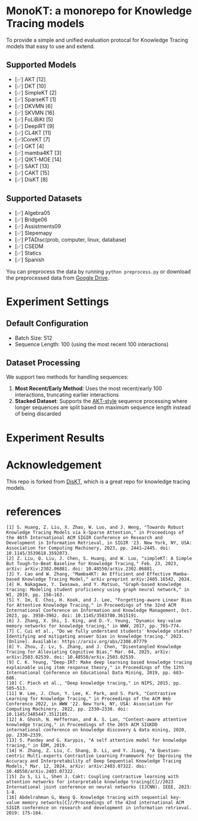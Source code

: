 # MonoKT: a monorepo for Knowledge Tracing models
To provide a simple and unified evaluation protocal for Knowledge Tracing models that easy to use and extend.
## Supported Models
- [✅] AKT [12]
- [✅] DKT [10]
- [✅] SimpleKT [2]
- [✅] SparseKT [1]
- [✅] DKVMN [6]
- [✅] SKVMN [16]
- [✅] FoLiBiKt [5]
- [✅] DeepIRT [9]
- [✅] CL4KT [11]
- [✅]CoreKT [7]
- [✅] GKT [4]
- [✅] mamba4KT [3]
- [✅] QIKT-MOE [14]
- [✅] SAKT [13]
- [✅] CAKT [15]
- [✅] DisKT [8]

## Supported Datasets
- [✅] Algebra05
- [✅] Bridge06
- [✅] Assistments09
- [✅] Slepemapy
- [✅] PTADisc(prob, computer, linux, database)
- [✅] CSEDM
- [✅] Statics
- [✅] Spanish

You can preprocess the data by running `python preprocess.py` or download the preprocessed data from [Google Drive](https://drive.google.com/drive/folders/1oiXAGB8Y5tfya3gsEfwPNx4ygstfqxvk?usp=sharing).

# Experiment Settings

## Default Configuration
- Batch Size: 512
- Sequence Length: 100 (using the most recent 100 interactions)

## Dataset Processing
We support two methods for handling sequences:
1. **Most Recent/Early Method**: Uses the most recent/early 100 interactions, truncating earlier interactions
2. **Stacked Dataset**: Supports the [AKT-style](https://github.com/arghosh/AKT) sequence processing where longer sequences are split based on maximum sequence length instead of being discarded

# Experiment Results


# Acknowledgement

This repo is forked from [DisKT](https://github.com/zyy-2001/DisKT), which is a great repo for knowledge tracing models.


# references
```
[1] S. Huang, Z. Liu, X. Zhao, W. Luo, and J. Weng, "Towards Robust Knowledge Tracing Models via k-Sparse Attention," in Proceedings of the 46th International ACM SIGIR Conference on Research and Development in Information Retrieval, in SIGIR '23. New York, NY, USA: Association for Computing Machinery, 2023, pp. 2441–2445. doi: 10.1145/3539618.3592073.
[2] Z. Liu, Q. Liu, J. Chen, S. Huang, and W. Luo, "simpleKT: A Simple But Tough-to-Beat Baseline for Knowledge Tracing," Feb. 23, 2023, arXiv: arXiv:2302.06881. doi: 10.48550/arXiv.2302.06881.
[3] Y. Cao and W. Zhang, "Mamba4KT: An Efficient and Effective Mamba-based Knowledge Tracing Model," arXiv preprint arXiv:2405.16542, 2024.
[4] H. Nakagawa, Y. Iwasawa, and Y. Matsuo, "Graph-based knowledge tracing: Modeling student proficiency using graph neural network," in WI, 2019, pp. 156–163.
[5] Y. Im, E. Choi, H. Kook, and J. Lee, "Forgetting-aware Linear Bias for Attentive Knowledge Tracing," in Proceedings of the 32nd ACM International Conference on Information and Knowledge Management, Oct. 2023, pp. 3958–3962. doi: 10.1145/3583780.3615191.
[6] J. Zhang, X. Shi, I. King, and D.-Y. Yeung, "Dynamic key-value memory networks for knowledge tracing," in WWW, 2017, pp. 765–774.
[7] C. Cui et al., "Do we fully understand students' knowledge states? Identifying and mitigating answer bias in knowledge tracing." 2023. [Online]. Available: https://arxiv.org/abs/2308.07779
[8] Y. Zhou, Z. Lv, S. Zhang, and J. Chen, "Disentangled Knowledge Tracing for Alleviating Cognitive Bias," Mar. 04, 2025, arXiv: arXiv:2503.02539. doi: 10.48550/arXiv.2503.02539.
[9] C. K. Yeung, "Deep-IRT: Make deep learning based knowledge tracing explainable using item response theory," in Proceedings of the 12th International Conference on Educational Data Mining, 2019, pp. 683–686.
[10] C. Piech et al., "Deep knowledge tracing," in NIPS, 2015, pp. 505–513.
[11] W. Lee, J. Chun, Y. Lee, K. Park, and S. Park, "Contrastive Learning for Knowledge Tracing," in Proceedings of the ACM Web Conference 2022, in WWW '22. New York, NY, USA: Association for Computing Machinery, 2022, pp. 2330–2338. doi: 10.1145/3485447.3512105.
[12] A. Ghosh, N. Heffernan, and A. S. Lan, "Context-aware attentive knowledge tracing," in Proceedings of the 26th ACM SIGKDD international conference on knowledge discovery & data mining, 2020, pp. 2330–2339.
[13] S. Pandey and G. Karypis, "A self attentive model for knowledge tracing," in EDM, 2019.
[14] H. Zhang, Z. Liu, C. Shang, D. Li, and Y. Jiang, "A Question-centric Multi-experts Contrastive Learning Framework for Improving the Accuracy and Interpretability of Deep Sequential Knowledge Tracing Models," Mar. 12, 2024, arXiv: arXiv:2403.07322. doi: 10.48550/arXiv.2403.07322.
[15] Zu S, Li L, Shen J. Cakt: Coupling contrastive learning with attention networks for interpretable knowledge tracing[C]//2023 International joint conference on neural networks (IJCNN). IEEE, 2023: 1-8.
[16] Abdelrahman G, Wang Q. Knowledge tracing with sequential key-value memory networks[C]//Proceedings of the 42nd international ACM SIGIR conference on research and development in information retrieval. 2019: 175-184.
```


